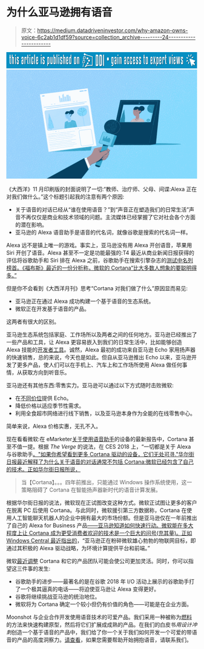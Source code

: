 # 为什么亚马逊拥有语音

> 原文：<https://medium.datadriveninvestor.com/why-amazon-owns-voice-6c2ab1d1df59?source=collection_archive---------24----------------------->

[![](img/ff28b6981c2e7395925177578fdcd2a3.png)](http://www.track.datadriveninvestor.com/P12O)![](img/751e6a25f9c864a6585235e355e2656a.png)

《大西洋》11 月印刷版的封面说明了一切:“教师、治疗师、父母、间谍:Alexa 正在对我们做什么。”这个标题引起我的注意有两个原因:

*   关于语音的对话已经从“谁在使用语音？”到“声音正在塑造我们的日常生活”声音不再仅仅是商业和技术领域的问题。主流媒体已经掌握了它对社会各个方面的潜在影响。
*   亚马逊的 Alexa 语音助手是语音的代名词，就像谷歌是搜索的代名词一样。

Alexa 远不是镇上唯一的游戏。事实上，亚马逊没有用 Alexa 开创语音，苹果用 Siri 开创了语音。Alexa 甚至不一定是功能最强的:T4 最近从商业新闻日报获得的评估将谷歌助手和 Siri 排在 Alexa 之前，谷歌助手在搜索引擎杂志的[测试中名列榜首。《福布斯》最近的一份分析称，微软的 Cortana“比大多数人想象的要聪明得多。”](https://www.searchenginejournal.com/google-assistant-is-more-accurate-than-alexa-siri-and-cortana/263343/)

但是你不会看到《大西洋月刊》思考“Cortana 对我们做了什么”原因显而易见:

*   亚马逊正在通过 Alexa 成功构建一个基于语音的生态系统。
*   微软正在开发基于语音的产品。

这两者有很大的区别。

亚马逊生态系统包括家庭、工作场所以及两者之间的任何地方。亚马逊已经推出了一些产品和工具，让 Alexa 更容易嵌入到我们的日常生活中，比如能够创造 Alexa 技能的[开发者工具](https://www.zdnet.com/article/amazons-slew-of-new-echo-alexa-devices-obscures-new-developer-tools-features/)。诚然，Alexa 最初的成功来自亚马逊 Echo 家用扬声器的快速销售，总的来说，今天也是如此。但自从亚马逊推出 Echo 以来，亚马逊开发了更多产品，使人们可以在手机上、汽车上和工作场所使用 Alexa 做任何事情，从获取方向到听音乐。

亚马逊还有其他东西:零售实力。亚马逊可以通过以下方式随时击败微软:

*   在[不同价位](https://www.pcmag.com/feature/356513/amazon-s-echo-lineup-what-s-the-difference/11)提供 Echo。
*   降低价格以适应季节性需求。
*   利用全食超市网络进行线下销售，以及亚马逊本身作为全能的在线零售中心。

简单来说，Alexa 价格实惠，无孔不入。

现在看看微软:在 eMarketer[关于使用语音助手](https://content-na1.emarketer.com/emarketer-releases-new-smart-speaker-figures)的设备的最新报告中，Cortana 甚至不值一提。根据 *The Verge* 的说法，在 CES 2018 上，“一切都是关于 Alexa 与谷歌助手[。"如果你希望看到更多 Cortana 驱动的设备，它们无处可寻."华尔街日报最近解释了为什么关于语音的对话通常不包括 Cortana:微软已经包含了自己的技术。正如华尔街日报所说，](https://www.theverge.com/2018/1/15/16892462/microsoft-cortana-alexa-google-assistant-ces-2018)

> 当【Cortana】。。。四年前推出，只能通过 Windows 操作系统使用，这一策略阻碍了 Cortana 在智能扬声器新时代的语音计算发展。

根据华尔街日报的说法，微软现在正试图改变这种方式。微软正试图让更多的客户在脱离 PC 后使用 Cortana。与此同时，微软援引第三方数据称，Cortana 在使用人工智能聊天机器人的企业中拥有最大的市场份额。但是亚马逊仅在一年前推出了自己的 Alexa for Business 产品[——亚马逊知道如何快速行动。微软能在多大程度上让 Cortana 成为更受消费者欢迎的技术是一个巨大的问号(充其量)。正如 Windows Central 最近](https://aws.amazon.com/alexaforbusiness/)[指出的](https://www.windowscentral.com/how-amazon-and-alexa-are-crushing-microsofts-iot-and-home-hub-vision)，“亚马逊正在粉碎微软雄心勃勃的物联网目标，即通过其积极的 Alexa 驱动战略，为环境计算提供平台和前端。”

微软[最近调整](https://www.zdnet.com/article/microsoft-moves-key-technologies-including-cortana-from-research-to-product-groups/) Cortana 和它的产品团队可能会使公司更加灵活。同时，你可以指望这三件事的发生:

*   谷歌助手的进步——最著名的是在谷歌 2018 年 I/O 活动上展示的谷歌助手打了一个极其逼真的电话——将迫使亚马逊让 Alexa 变得更好。
*   谷歌将继续挑战亚马逊的统治地位。
*   微软将为 Cortana 确定一个较小但仍有价值的角色——可能是在企业方面。

Moonshot 与企业合作开发使用语音技术的可爱产品。我们采用一种被称为[燃料](https://www.moonshotio.com/fuel/)的方法来快速构建原型，然后将它们扩展成成熟的产品。在我们的白皮书*用设计冲刺*创造一个基于语音的产品中，我们给了你一个关于我们如何开发一个可爱的带语音的产品的高度洞察力。[请查看](https://www.moonshotio.com/2018/01/18/introducing-creating-voice-based-product-design-sprint/)，如果您需要帮助开始拥抱语音，请联系我们。